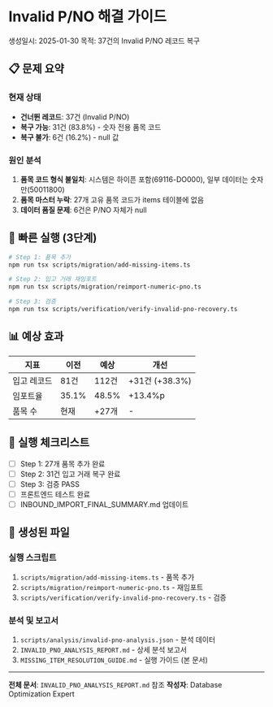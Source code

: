 # Invalid P/NO 해결 가이드

생성일시: 2025-01-30
목적: 37건의 Invalid P/NO 레코드 복구

## 📋 문제 요약

### 현재 상태
- **건너뛴 레코드**: 37건 (Invalid P/NO)
- **복구 가능**: 31건 (83.8%) - 숫자 전용 품목 코드
- **복구 불가**: 6건 (16.2%) - null 값

### 원인 분석
1. **품목 코드 형식 불일치**: 시스템은 하이픈 포함(69116-DO000), 일부 데이터는 숫자만(50011800)
2. **품목 마스터 누락**: 27개 고유 품목 코드가 items 테이블에 없음
3. **데이터 품질 문제**: 6건은 P/NO 자체가 null

## 🚀 빠른 실행 (3단계)

```bash
# Step 1: 품목 추가
npm run tsx scripts/migration/add-missing-items.ts

# Step 2: 입고 거래 재임포트
npm run tsx scripts/migration/reimport-numeric-pno.ts

# Step 3: 검증
npm run tsx scripts/verification/verify-invalid-pno-recovery.ts
```

## 📊 예상 효과

| 지표 | 이전 | 예상 | 개선 |
|------|------|------|------|
| 입고 레코드 | 81건 | 112건 | +31건 (+38.3%) |
| 임포트율 | 35.1% | 48.5% | +13.4%p |
| 품목 수 | 현재 | +27개 | - |

## 🎯 실행 체크리스트

- [ ] Step 1: 27개 품목 추가 완료
- [ ] Step 2: 31건 입고 거래 복구 완료
- [ ] Step 3: 검증 PASS
- [ ] 프론트엔드 테스트 완료
- [ ] INBOUND_IMPORT_FINAL_SUMMARY.md 업데이트

## 📁 생성된 파일

### 실행 스크립트
1. `scripts/migration/add-missing-items.ts` - 품목 추가
2. `scripts/migration/reimport-numeric-pno.ts` - 재임포트
3. `scripts/verification/verify-invalid-pno-recovery.ts` - 검증

### 분석 및 보고서
1. `scripts/analysis/invalid-pno-analysis.json` - 분석 데이터
2. `INVALID_PNO_ANALYSIS_REPORT.md` - 상세 분석 보고서
3. `MISSING_ITEM_RESOLUTION_GUIDE.md` - 실행 가이드 (본 문서)

---

**전체 문서**: `INVALID_PNO_ANALYSIS_REPORT.md` 참조
**작성자**: Database Optimization Expert

